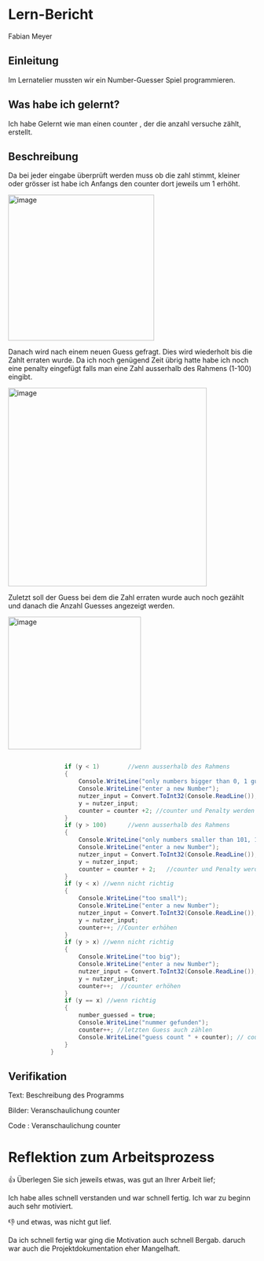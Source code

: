 
# Lern-Bericht
Fabian Meyer

## Einleitung

Im Lernatelier mussten wir ein Number-Guesser Spiel programmieren.

## Was habe ich gelernt?

Ich habe Gelernt wie man einen counter , der die anzahl versuche zählt, erstellt.

## Beschreibung


Da bei jeder eingabe überprüft werden muss ob die zahl stimmt, kleiner oder grösser ist habe ich Anfangs den counter dort jeweils um 1 erhöht.

<img width="297" alt="image" src="https://user-images.githubusercontent.com/77541325/189846899-efe1c038-dc62-4050-afe7-759d8611c891.png">

Danach wird nach einem neuen Guess gefragt.
Dies wird wiederholt bis die Zahlt erraten wurde.
Da ich noch genügend Zeit übrig hatte habe ich noch eine penalty eingefügt falls man eine Zahl ausserhalb des Rahmens (1-100) eingibt.

<img width="404" alt="image" src="https://user-images.githubusercontent.com/77541325/189847332-b4d4f6b2-72f7-43ab-a068-6b6407ed5514.png">

Zuletzt soll der Guess bei dem die Zahl erraten wurde auch noch gezählt und danach die Anzahl Guesses angezeigt werden.

<img width="270" alt="image" src="https://user-images.githubusercontent.com/77541325/189847575-c1dbad1b-e999-495d-877d-eb61b496c410.png">


```c#

                if (y < 1)        //wenn ausserhalb des Rahmens
                {
                    Console.WriteLine("only numbers bigger than 0, 1 guess penalty");
                    Console.WriteLine("enter a new Number");
                    nutzer_input = Convert.ToInt32(Console.ReadLine()); //neuer Guess
                    y = nutzer_input;
                    counter = counter +2; //counter und Penalty werden hinzugefügt
                }
                if (y > 100)      //wenn ausserhalb des Rahmens
                {
                    Console.WriteLine("only numbers smaller than 101, 1 guess penalty");
                    Console.WriteLine("enter a new Number");
                    nutzer_input = Convert.ToInt32(Console.ReadLine()); // neuer Guess
                    y = nutzer_input;
                    counter = counter + 2;   //counter und Penalty werden hinzugefügt
                }
                if (y < x) //wenn nicht richtig
                {
                    Console.WriteLine("too small");
                    Console.WriteLine("enter a new Number");
                    nutzer_input = Convert.ToInt32(Console.ReadLine()); //neuer guess
                    y = nutzer_input;
                    counter++; //Counter erhöhen
                }
                if (y > x) //wenn nicht richtig
                {
                    Console.WriteLine("too big");
                    Console.WriteLine("enter a new Number");
                    nutzer_input = Convert.ToInt32(Console.ReadLine()); // neuer Guess
                    y = nutzer_input;
                    counter++;  //counter erhöhen
                }
                if (y == x) //wenn richtig
                {
                    number_guessed = true;
                    Console.WriteLine("nummer gefunden");
                    counter++; //letzten Guess auch zählen
                    Console.WriteLine("guess count " + counter); // counter anzeigen
                }
            }
```


## Verifikation

Text: Beschreibung des Programms

Bilder: Veranschaulichung counter

Code : Veranschaulichung counter



# Reflektion zum Arbeitsprozess

👍 Überlegen Sie sich jeweils etwas, was gut an Ihrer Arbeit lief; 

Ich habe alles schnell verstanden und war schnell fertig.
Ich war zu beginn auch sehr motiviert.

👎 und etwas, was nicht gut lief.

Da ich schnell fertig war ging die Motivation auch schnell Bergab.
daruch war auch die Projektdokumentation eher Mangelhaft.
